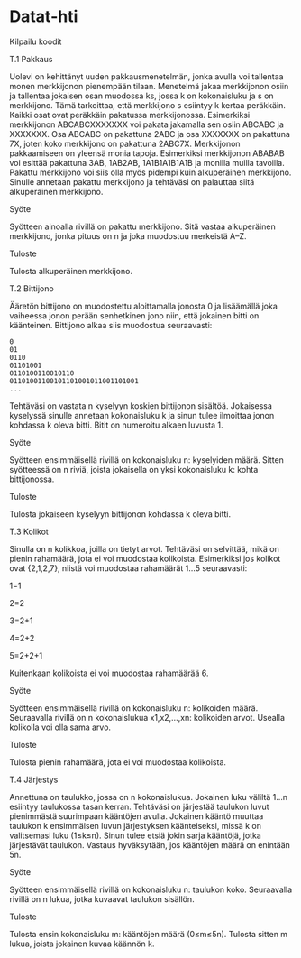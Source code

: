 # Datat-hti
Kilpailu koodit

T.1
Pakkaus

Uolevi on kehittänyt uuden pakkausmenetelmän, jonka avulla voi tallentaa monen merkkijonon pienempään tilaan.
Menetelmä jakaa merkkijonon osiin ja tallentaa jokaisen osan muodossa ks, jossa k on kokonaisluku ja s on merkkijono. Tämä tarkoittaa, että merkkijono s esiintyy k kertaa peräkkäin. Kaikki osat ovat peräkkäin pakatussa merkkijonossa.
Esimerkiksi merkkijonon ABCABCXXXXXXX voi pakata jakamalla sen osiin ABCABC ja XXXXXXX. Osa ABCABC on pakattuna 2ABC ja osa XXXXXXX on pakattuna 7X, joten koko merkkijono on pakattuna 2ABC7X.
Merkkijonon pakkaamiseen on yleensä monia tapoja. Esimerkiksi merkkijonon ABABAB voi esittää pakattuna 3AB, 1AB2AB, 1A1B1A1B1A1B ja monilla muilla tavoilla. Pakattu merkkijono voi siis olla myös pidempi kuin alkuperäinen merkkijono.
Sinulle annetaan pakattu merkkijono ja tehtäväsi on palauttaa siitä alkuperäinen merkkijono.

Syöte

Syötteen ainoalla rivillä on pakattu merkkijono. Sitä vastaa alkuperäinen merkkijono, jonka pituus on n ja joka muodostuu merkeistä A–Z.

Tuloste

Tulosta alkuperäinen merkkijono.

T.2
Bittijono

Ääretön bittijono on muodostettu aloittamalla jonosta 0 ja lisäämällä joka vaiheessa jonon perään senhetkinen jono niin, että jokainen bitti on käänteinen.
Bittijono alkaa siis muodostua seuraavasti:

    0
    01
    0110
    01101001
    0110100110010110
    01101001100101101001011001101001
    ...

Tehtäväsi on vastata n kyselyyn koskien bittijonon sisältöä. Jokaisessa kyselyssä sinulle annetaan kokonaisluku k ja sinun tulee ilmoittaa jonon kohdassa k oleva bitti. Bitit on numeroitu alkaen luvusta 1.

Syöte

Syötteen ensimmäisellä rivillä on kokonaisluku n: kyselyiden määrä.
Sitten syötteessä on n riviä, joista jokaisella on yksi kokonaisluku k: kohta bittijonossa.

Tuloste

Tulosta jokaiseen kyselyyn bittijonon kohdassa k oleva bitti.

T.3
Kolikot

Sinulla on n kolikkoa, joilla on tietyt arvot. Tehtäväsi on selvittää, mikä on pienin rahamäärä, jota ei voi muodostaa kolikoista.
Esimerkiksi jos kolikot ovat {2,1,2,7}, niistä voi muodostaa rahamäärät 1…5 seuraavasti:

1=1

2=2

3=2+1

4=2+2

5=2+2+1

Kuitenkaan kolikoista ei voi muodostaa rahamäärää 6.

Syöte

Syötteen ensimmäisellä rivillä on kokonaisluku n: kolikoiden määrä.
Seuraavalla rivillä on n kokonaislukua x1,x2,…,xn: kolikoiden arvot. Usealla kolikolla voi olla sama arvo.

Tuloste

Tulosta pienin rahamäärä, jota ei voi muodostaa kolikoista.

T.4
Järjestys

Annettuna on taulukko, jossa on n kokonaislukua. Jokainen luku väliltä 1…n esiintyy taulukossa tasan kerran.
Tehtäväsi on järjestää taulukon luvut pienimmästä suurimpaan kääntöjen avulla. Jokainen kääntö muuttaa taulukon k ensimmäisen luvun järjestyksen käänteiseksi, missä k on valitsemasi luku (1≤k≤n).
Sinun tulee etsiä jokin sarja kääntöjä, jotka järjestävät taulukon. Vastaus hyväksytään, jos kääntöjen määrä on enintään 5n.

Syöte

Syötteen ensimmäisellä rivillä on kokonaisluku n: taulukon koko.
Seuraavalla rivillä on n lukua, jotka kuvaavat taulukon sisällön.

Tuloste

Tulosta ensin kokonaisluku m: kääntöjen määrä (0≤m≤5n).
Tulosta sitten m lukua, joista jokainen kuvaa käännön k.

